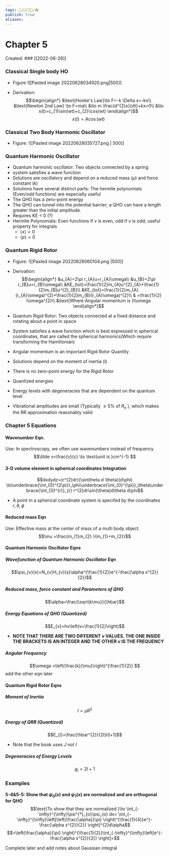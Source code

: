 ```yaml
---
tags: 🧠️/📝️/👨‍🏫/📥️
publish: true
aliases: 
---
```

# Chapter 5
Created: ### [[2022-06-28]]

### Classical Single body HO
* Figure
![[Pasted image 20220628034920.png|500]]

* Derivation:
$$\begin{align*}
&\text{Hooke's Law}\to F=-k \Delta x=-kx\\
&\text{Newton 2nd Law} \to F=ma\\
&\to m \frac{d^{2}x}{dt}+kx=0\\
&\to x(t)=c_{1}\sin(wt)+c_{2}\cos(wt)
\end{align*}$$
$$x(t)=A\cos(wt)$$
### Classical Two Body Harmonic Oscillator
* Figure:
![[Pasted image 20220628035727.png | 500]]




### Quantum Harmonic Oscillator
* Quantum harmonic oscillator: Two objects connected by a spring
* system satisfies a wave function
* Solutions are oscillatory and depend on a reduced mass ($\mu$) and force constant ($k$) 
* Solutions have several distinct parts: The hermite polynomials (Even/odd functions) are especially useful
* The QHO has a zero-point energy
* The QHO can tunnel into the potential barrier; a QHO can have a length greater than the initial amplitude.
* Requires KE < 0 (?)
* Hermite Polynomials: Even functions if v is even, odd if v is odd; useful property for integrals
	* $\left<x\right>=0$
	* $\left<p\right>=0$


### Quantum Rigid Rotor
* Figure:
![[Pasted image 20220628060104.png |500]]
* Derivation:
$$\begin{align*}
&u_{A}=2\pi r_{A}u=r_{A}\omega\\
&u_{B}=2\pi r_{B}u=r_{B}\omega\\
&KE_{tot}=\frac{1}{2}m_{A}u^{2}_{A}+\frac{1}{2}m_{B}u^{2}_{B}\\
&KE_{tot}=\frac{1}{2}m_{A}(r_{A}\omega)^{2}+\frac{1}{2}m_{B}(r_{A}\omega)^{2}\\
& =\frac{1}{2} I\omega^{2}\\
&\text{Where Angular momentum is }I\omega 
\end{align*}$$

* Quantum Rigid Rotor: Two objects connected at a fixed distance and rotating about a point in space
* System satisfies a wave function which is best expressed in spherical coordinates, that are called the spherical harmonics(Which require transforming the Hamiltonian)
* Angular momentum is an important Rigid Rotor Quantity
* Solutions depend on the moment of inertia ($I$) 
* There is no zero-point energy for the Rigid Rotor
* Quantized energies 
* Energy levels with degeneracies that are dependent on the quantum level
* Vibrational amplitudes are small (Typically $\leq 5$% of $R_{e}$ ), which makes the RR approximation reasonably valid

### Chapter 5 Equations

#### Wavenumber Eqn.
Use: In spectroscopy, we often use wavenumbers instead of frequency
$$\tilde v=\frac{v}{c} \to \text{unit is }cm^{-1} $$

#### 3-D volume element in spherical coordinates Integration

$$dxdydz=(r^{2}dr)(\sin\theta d \theta)(d\phi) \to\underbrace{\int_{0}^{2\pi}}_\phi\underbrace{\int_{0}^{\pi}}_\theta\underbrace{\int_{0}^{r}}_{r} r^{2}dr\sin(\theta)d\theta d\phi$$
* A point in a spherical coordinate system is specifed by the coordinates $r, \theta, \phi$ 

#### Reduced mass Eqn
Use: Effective mass at the center of mass of a multi body object.
$$\mu =\frac{m_{1}m_{2} }{m_{1}+m_{2}}$$

#### Quantum Harmonic Oscillator Eqns

##### Wavefunction of Quantum Harmonic Oscillator Eqn
$$\psi_{v}(x)=N_{v}H_{v}(x)\alpha^{\frac{1}{2}}e^{-\frac{\alpha x^{2}}{2}}$$

##### Reduced mass, force constant and Parameters of QHO
$$\alpha=\frac{\sqrt{k\mu}}{\hbar}$$
##### Energy Equations of QHO (Quantized)
$$E_{v}=hv\left(v+\frac{1}{2}\right)$$
* **NOTE THAT THERE ARE TWO DIFFERENT $v$ VALUES. THE ONE INSIDE THE BRACKETS IS AN INTEGER AND THE OTHER $v$ IS THE FREQUENCY**

##### Angular Frequency
$$\omega =\left(\frac{k}{\mu}\right)^{\frac{1}{2}} $$
add the other eqn later



#### Quantum Rigid Rotor Eqns

##### Moment of Inertia
$$I=\mu R^{2}$$
##### Energy of QRR (Quantized)
$$E_{l}=\frac{\hbar^{2}}{2I}l(l+1)$$
* Note that the book uses $J$ not $I$


##### Degeneracies of Energy Levels
$$g_{l}=2l+1$$

### Examples
**5-4&5-5: Show that $\psi_{0}(x)$ and $\psi_{1}(x)$ are normalized and are orthogonal for QHO**
$$\text{To show that they are normalized }\to \int_{-\infty}^{\infty}\psi^{*}_{o}\psi_{o}  dx= \int_{-\infty}^{\infty}\left[\left(\frac{\alpha}{\pi} \right)^{\frac{1}{4}}e^{-\frac{\alpha x^{2}}{2}} \right]^{2}d\alpha$$
$$=\left(\frac{\alpha}{\pi} \right)^{\frac{1}{2}}\int_{-\infty}^{\infty}\left[e^{-\frac{\alpha x^{2}}{2}} \right]=$$

Complete later and add notes about Gaussian integral

